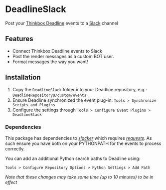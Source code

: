 # DeadlineSlack

Post your [Thinkbox Deadline](http://deadline.thinkboxsoftware.com) events to a [Slack](http://www.slack.com) channel


## Features

- Connect Thinkbox Deadline events to Slack
- Post the render messages as a custom BOT user.
- Format messages the way you want!


## Installation

1. Copy the `DeadlineSlack` folder into your Deadline repository, e.g.: `DeadlineRepository8/custom/events`
2. Ensure Deadline synchronized the event plug-in: `Tools > Synchronize Scripts and Plugins` 
3. Configure the settings through `Tools > Configure Event Plugins > DeadlineSlack`


### Dependencies

This package has dependencies to *[slacker](https://github.com/os/slacker)* which requires *[requests](https://pypi.python.org/pypi/requests)*.
As such ensure you have both on your PYTHONPATH for the events to process correctly.

You can add an additional Python search paths to Deadline using:

`Tools > Configure Repository Options > Python Settings > Add Path`

_Note that these changes may take some time (up to 10 minutes) to be in effect_